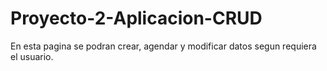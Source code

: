 # Proyecto-2-Aplicacion-CRUD
En esta pagina se podran crear, agendar y modificar datos segun requiera el usuario.
